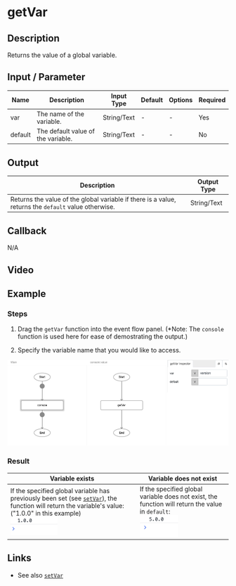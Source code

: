 # getVar

## Description

Returns the value of a global variable.

## Input / Parameter

| Name | Description | Input Type | Default | Options | Required |
| ------ | ------ | ------ | ------ | ------ | ------ |
| var | The name of the variable. | String/Text | - | - | Yes |
| default | The default value of the variable. | String/Text | - | - | No |

## Output

| Description | Output Type |
| ------ | ------ |
| Returns the value of the global variable if there is a value, returns the `default` value otherwise. | String/Text |

## Callback

N/A

## Video

## Example

### Steps

1. Drag the `getVar` function into the event flow panel. (*Note: The `console` function is used here for ease of demostrating the output.)

2. Specify the variable name that you would like to access.

![](getVar-step-1.png)


### Result

| Variable exists | Variable does not exist | 
| ---- | ---- | 
| If the specified global variable has previously been set (see [`setVar`](./setvar)), the function will return the variable's value: ("1.0.0" in this example) <br /> ![](getVar-step-2.png) | If the specified global variable does not exist, the function will return the value in `default`:  <br /> ![](getVar-step-3.png) |

## Links

* See also [`setVar`](./setvar)